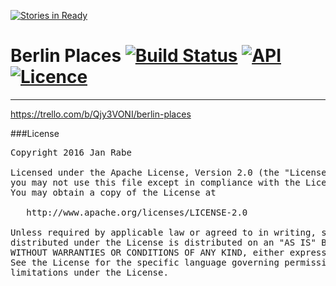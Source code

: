 [![Stories in Ready](https://badge.waffle.io/kibotu/net.kibotu.android.places.png?label=ready&title=Ready)](https://waffle.io/kibotu/net.kibotu.android.places)
# Berlin Places [![Build Status](https://travis-ci.org/kibotu/net.kibotu.android.places.svg?branch=master)](https://travis-ci.org/kibotu/net.kibotu.android.places) [![API](https://img.shields.io/badge/API-15%2B-brightgreen.svg?style=flat)](https://android-arsenal.com/api?level=15) [![Licence](https://img.shields.io/badge/licence-Apache-blue.svg)](https://raw.githubusercontent.com/kibotu/net.kibotu.android.places/master/LICENSE)
----------------

https://trello.com/b/Qjy3VONI/berlin-places

 
               
###License
<pre>
Copyright 2016 Jan Rabe

Licensed under the Apache License, Version 2.0 (the "License");
you may not use this file except in compliance with the License.
You may obtain a copy of the License at

   http://www.apache.org/licenses/LICENSE-2.0

Unless required by applicable law or agreed to in writing, software
distributed under the License is distributed on an "AS IS" BASIS,
WITHOUT WARRANTIES OR CONDITIONS OF ANY KIND, either express or implied.
See the License for the specific language governing permissions and
limitations under the License.
</pre>
